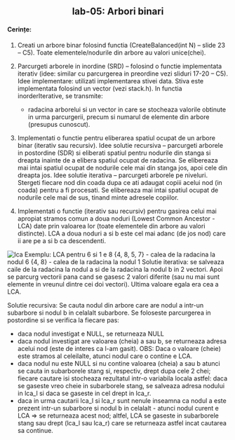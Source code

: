 <h2 align="center">
 lab-05: Arbori binari
</h2>

<h4>Cerințe:</h4>

1. Creati un arbore binar folosind functia (CreateBalanced(int N) – slide 23 – C5). Toate elementele/nodurile din arbore au valori unice(chei).
2. Parcurgeti arborele in inordine (SRD) – folosind o functie implementata iterativ (idee: similar cu parcurgerea in preordine vezi sliduri 17-20 – C5).
Idee implementare: utilizati implementarea stivei data.
Stiva este implementata folosind un vector (vezi stack.h). In functia inorderIterative, se transmite:
    * radacina arborelui si un vector in care se stocheaza valorile obtinute in urma parcurgerii, precum si numarul de elemente din arbore (presupus cunoscut).

3. Implementati o functie pentru eliberarea spatiul ocupat de un arbore binar (iterativ sau recursiv).
Idee solutie recursiva – parcurgeti arborele in postordine (SDR) si eliberati spatiul pentru nodurile din stanga si dreapta inainte de a elibera spatiul ocupat de radacina. Se elibereaza mai intai spatiul ocupat de nodurile cele mai din stanga jos, apoi cele din dreapta jos.
Idee solutie iterativa – parcurgeti arborele pe niveluri. Stergeti fiecare nod din coada dupa ce ati adaugat copiii acelui nod (in coada) pentru a fi procesati. Se elibereaza mai intai spatiul  ocupat de nodurile cele mai de sus, tinand minte adresele copiilor.
4. Implementati o functie (iterativ sau recursiv) pentru gasirea celui mai apropiat stramos comun  a doua noduri (Lowest Common Ancestor - LCA) date prin valoarea lor (toate elementele din arbore au valori distincte).
LCA a doua noduri a si b este cel mai adanc (de jos nod) care ii are pe a si b ca descendenti.

![lca](https://user-images.githubusercontent.com/49961252/112722451-5305bb80-8f12-11eb-8459-e8893fcf1c46.png)
Exemplu: LCA pentru 6 si 1 e 8
{4, 8, 5, 7} - calea de la radacina la nodul 6
{4, 8}  - calea de la radacina la nodul 1
Solutie iterativa: se salveaza caile de la radacina la nodul a si de la radacina la nodul b in 2 vectori. 
Apoi se parcurg vectorii pana cand se gasesc 2 valori diferite (sau nu mai sunt elemente in vreunul dintre cei doi vectori). Ultima valoare egala era cea a LCA. 

Solutie recursiva: Se cauta nodul din arbore care are nodul a intr-un subarbore si nodul b in celalalt subarbore.
Se foloseste parcurgerea in postordine si se verifica la fiecare pas:
- daca nodul investigat e NULL, se returneaza NULL 
- daca nodul investigat are valoarea (cheia) a sau b, se returneaza adresa acelui nod (este de interes ca l-am gasit). OBS: Daca o valoare (cheie) este stramos al celeilalte, atunci nodul care o contine e LCA.
- daca nodul nu este NULL si nu contine valoarea (cheia) a sau b atunci se cauta in subarborele stang si, respectiv, drept dupa cele 2 chei; fiecare cautare isi stocheaza rezultatul intr-o variabila locala astfel: daca se gaseste vreo cheie in subarborele stang, se salveaza adresa nodului in lca_l si daca se gaseste in cel drept in lca_r.
- daca in urma cautarii lca_l si lca_r sunt nenule inseamna ca nodul a este prezent intr-un subarbore si nodul b in celalalt - atunci nodul curent e LCA => se returneaza acest nod; altfel, LCA se gaseste in subarborele stang sau drept (lca_l sau lca_r) care se returneaza astfel incat cautarea sa continue.






